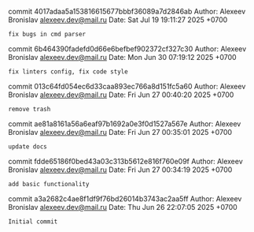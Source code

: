 commit 4017adaa5a153816615677bbbf36089a7d2846ab
Author: Alexeev Bronislav <alexeev.dev@mail.ru>
Date:   Sat Jul 19 19:11:27 2025 +0700

    fix bugs in cmd parser

commit 6b464390fadefd0d66e6befbef902372cf327c30
Author: Alexeev Bronislav <alexeev.dev@mail.ru>
Date:   Mon Jun 30 07:19:12 2025 +0700

    fix linters config, fix code style

commit 013c64fd054ec6d33caa893ec766a8d151fc5a60
Author: Alexeev Bronislav <alexeev.dev@mail.ru>
Date:   Fri Jun 27 00:40:20 2025 +0700

    remove trash

commit ae81a8161a56a6eaf97b1692a0e3f0d1527a567e
Author: Alexeev Bronislav <alexeev.dev@mail.ru>
Date:   Fri Jun 27 00:35:01 2025 +0700

    update docs

commit fdde65186f0bed43a03c313b5612e816f760e09f
Author: Alexeev Bronislav <alexeev.dev@mail.ru>
Date:   Fri Jun 27 00:34:19 2025 +0700

    add basic functionality

commit a3a2682c4ae8f1df9f76bd26014b3743ac2aa5ff
Author: Alexeev Bronislav <alexeev.dev@mail.ru>
Date:   Thu Jun 26 22:07:05 2025 +0700

    Initial commit
